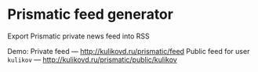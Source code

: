 Prismatic feed generator
==============

Export Prismatic private news feed into RSS

Demo: 
Private feed — http://kulikovd.ru/prismatic/feed
Public feed for user `kulikov` — http://kulikovd.ru/prismatic/public/kulikov
